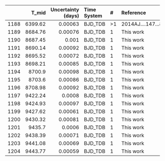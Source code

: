 |      |   T_mid |   Uncertainty (days) | Time System   | #   | Reference           |
|-----:|--------:|---------------------:|:--------------|:----|:--------------------|
| 1188 | 6399.62 |              0.00063 | BJD_TDB       | >1  | 2014AJ....147...84B |
| 1189 | 8684.76 |              0.00076 | BJD_TDB       | 1   | This work           |
| 1190 | 8687.45 |              0.001   | BJD_TDB       | 1   | This work           |
| 1191 | 8690.14 |              0.00092 | BJD_TDB       | 1   | This work           |
| 1192 | 8695.52 |              0.00072 | BJD_TDB       | 1   | This work           |
| 1193 | 8698.21 |              0.00085 | BJD_TDB       | 1   | This work           |
| 1194 | 8700.9  |              0.00098 | BJD_TDB       | 1   | This work           |
| 1195 | 8703.6  |              0.00086 | BJD_TDB       | 1   | This work           |
| 1196 | 8708.98 |              0.00092 | BJD_TDB       | 1   | This work           |
| 1197 | 9422.24 |              0.0008  | BJD_TDB       | 1   | This work           |
| 1198 | 9424.93 |              0.00097 | BJD_TDB       | 1   | This work           |
| 1199 | 9427.62 |              0.00061 | BJD_TDB       | 1   | This work           |
| 1200 | 9430.32 |              0.00081 | BJD_TDB       | 1   | This work           |
| 1201 | 9435.7  |              0.0006  | BJD_TDB       | 1   | This work           |
| 1202 | 9438.39 |              0.00071 | BJD_TDB       | 1   | This work           |
| 1203 | 9441.08 |              0.00069 | BJD_TDB       | 1   | This work           |
| 1204 | 9443.77 |              0.00059 | BJD_TDB       | 1   | This work           |